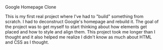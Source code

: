 Google Homepage Clone

This is my first real project where I've had to "build" something from scratch. I had to deconstruct Google's homepage and rebuild it. The goal of the project was to get myself to start thinking about how elements get placed and how to style and align them. This project took me longer than I thought and it also helped me realize I didn't know as much about HTML and CSS as I thought. 




